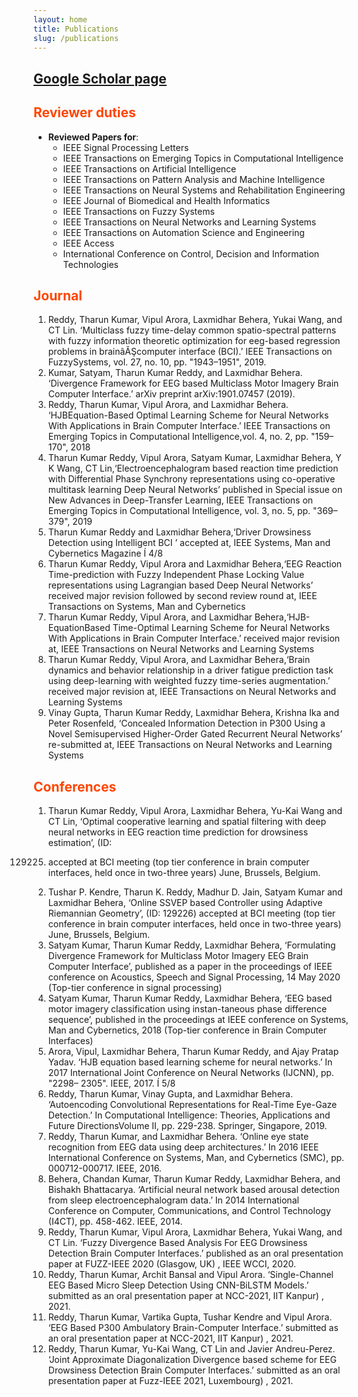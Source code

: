 ```yaml
---
layout: home
title: Publications
slug: /publications
---
```



## [<ins>Google Scholar page</ins>](https://scholar.google.co.uk/citations?user=SC9YYPAAAAAJ&amp;hl=en) 

## <span style="color:orangered">Reviewer duties</span>

* **Reviewed Papers for**:
    * IEEE Signal Processing Letters
    * IEEE Transactions on Emerging Topics in Computational Intelligence
    * IEEE Transactions on Artificial Intelligence
    * IEEE Transactions on Pattern Analysis and Machine Intelligence
    * IEEE Transactions on Neural Systems and Rehabilitation Engineering
    * IEEE Journal of Biomedical and Health Informatics
    * IEEE Transactions on Fuzzy Systems
    * IEEE Transactions on Neural Networks and Learning Systems
    * IEEE Transactions on Automation Science and Engineering
    * IEEE Access
    * International Conference on Control, Decision and Information Technologies


## <span style="color: orangered">Journal</span>

1. Reddy, Tharun Kumar, Vipul Arora, Laxmidhar Behera, Yukai Wang, and
CT Lin. ‘Multiclass fuzzy time-delay common spatio-spectral patterns with
fuzzy information theoretic optimization for eeg-based regression problems in
brainâĂŞcomputer interface (BCI).’ IEEE Transactions on FuzzySystems,
vol. 27, no. 10, pp. "1943–1951", 2019.
2. Kumar, Satyam, Tharun Kumar Reddy, and Laxmidhar Behera. ‘Divergence
Framework for EEG based Multiclass Motor Imagery Brain Computer Interface.’
arXiv preprint arXiv:1901.07457 (2019).
3. Reddy, Tharun Kumar, Vipul Arora, and Laxmidhar Behera. ‘HJBEquation-Based Optimal Learning Scheme for Neural Networks With Applications in Brain Computer Interface.’ IEEE Transactions on Emerging
Topics in Computational Intelligence,vol. 4, no. 2, pp. "159–170",
2018
4. Tharun Kumar Reddy, Vipul Arora, Satyam Kumar, Laxmidhar Behera,
Y K Wang, CT Lin,‘Electroencephalogram based reaction time prediction with
Differential Phase Synchrony representations using co-operative multitask learning Deep Neural Networks’ published in Special issue on New Advances in
Deep-Transfer Learning, IEEE Transactions on Emerging Topics in
Computational Intelligence, vol. 3, no. 5, pp. "369–379", 2019
5. Tharun Kumar Reddy and Laxmidhar Behera,‘Driver Drowsiness Detection
using Intelligent BCI ’ accepted at, IEEE Systems, Man and Cybernetics
Magazine
Í 4/8
6. Tharun Kumar Reddy, Vipul Arora and Laxmidhar Behera,‘EEG Reaction
Time-prediction with Fuzzy Independent Phase Locking Value representations
using Lagrangian based Deep Neural Networks’ received major revision followed
by second review round at, IEEE Transactions on Systems, Man and
Cybernetics
7. Tharun Kumar Reddy, Vipul Arora, and Laxmidhar Behera,‘HJB-EquationBased Time-Optimal Learning Scheme for Neural Networks With Applications
in Brain Computer Interface.’ received major revision at, IEEE Transactions
on Neural Networks and Learning Systems
8. Tharun Kumar Reddy, Vipul Arora, and Laxmidhar Behera,‘Brain dynamics
and behavior relationship in a driver fatigue prediction task using deep-learning
with weighted fuzzy time-series augmentation.’ received major revision at, IEEE
Transactions on Neural Networks and Learning Systems
9. Vinay Gupta, Tharun Kumar Reddy, Laxmidhar Behera, Krishna Ika and
Peter Rosenfeld, ‘Concealed Information Detection in P300 Using a Novel Semisupervised Higher-Order Gated Recurrent Neural Networks’ re-submitted at,
IEEE Transactions on Neural Networks and Learning Systems


## <span style="color:orangered">Conferences</span>
1. Tharun Kumar Reddy, Vipul Arora, Laxmidhar Behera, Yu-Kai Wang and
CT Lin, ‘Optimal cooperative learning and spatial filtering with deep neural
networks in EEG reaction time prediction for drowsiness estimation’, (ID:
129225) accepted at BCI meeting (top tier conference in brain computer
interfaces, held once in two-three years) June, Brussels, Belgium.
2. Tushar P. Kendre, Tharun K. Reddy, Madhur D. Jain, Satyam Kumar and
Laxmidhar Behera, ‘Online SSVEP based Controller using Adaptive Riemannian
Geometry’, (ID: 129226) accepted at BCI meeting (top tier conference in
brain computer interfaces, held once in two-three years) June, Brussels,
Belgium.
3. Satyam Kumar, Tharun Kumar Reddy, Laxmidhar Behera, ‘Formulating
Divergence Framework for Multiclass Motor Imagery EEG Brain Computer
Interface’, published as a paper in the proceedings of IEEE conference on
Acoustics, Speech and Signal Processing, 14 May 2020 (Top-tier conference in signal processing)
4. Satyam Kumar, Tharun Kumar Reddy, Laxmidhar Behera, ‘EEG based
motor imagery classification using instan-taneous phase difference sequence’,
published in the proceedings at IEEE conference on Systems, Man and Cybernetics, 2018 (Top-tier conference in Brain Computer Interfaces)
5. Arora, Vipul, Laxmidhar Behera, Tharun Kumar Reddy, and Ajay Pratap
Yadav. ‘HJB equation based learning scheme for neural networks.’ In 2017 International Joint Conference on Neural Networks (IJCNN), pp. "2298–
2305". IEEE, 2017.
Í 5/8
6. Reddy, Tharun Kumar, Vinay Gupta, and Laxmidhar Behera. ‘Autoencoding
Convolutional Representations for Real-Time Eye-Gaze Detection.’ In Computational Intelligence: Theories, Applications and Future DirectionsVolume II, pp. 229-238. Springer, Singapore, 2019.
7. Reddy, Tharun Kumar, and Laxmidhar Behera. ‘Online eye state recognition
from EEG data using deep architectures.’ In 2016 IEEE International Conference on Systems, Man, and Cybernetics (SMC), pp. 000712-000717.
IEEE, 2016.
8. Behera, Chandan Kumar, Tharun Kumar Reddy, Laxmidhar Behera, and
Bishakh Bhattacarya. ‘Artificial neural network based arousal detection from
sleep electroencephalogram data.’ In 2014 International Conference on Computer,
Communications, and Control Technology (I4CT), pp. 458-462. IEEE, 2014.
9. Reddy, Tharun Kumar, Vipul Arora, Laxmidhar Behera, Yukai Wang, and
CT Lin. ‘Fuzzy Divergence Based Analysis For EEG Drowsiness Detection Brain
Computer Interfaces.’ published as an oral presentation paper at FUZZ-IEEE
2020 (Glasgow, UK) , IEEE WCCI, 2020.
10. Reddy, Tharun Kumar, Archit Bansal and Vipul Arora. ‘Single-Channel
EEG Based Micro Sleep Detection Using CNN-BiLSTM Models.’ submitted as
an oral presentation paper at NCC-2021, IIT Kanpur) , 2021.
11. Reddy, Tharun Kumar, Vartika Gupta, Tushar Kendre and Vipul Arora.
‘EEG Based P300 Ambulatory Brain-Computer Interface.’ submitted as an oral
presentation paper at NCC-2021, IIT Kanpur) , 2021.
12. Reddy, Tharun Kumar, Yu-Kai Wang, CT Lin and Javier Andreu-Perez.
‘Joint Approximate Diagonalization Divergence based scheme for EEG Drowsiness Detection Brain Computer Interfaces.’ submitted as an oral presentation
paper at Fuzz-IEEE 2021, Luxembourg) , 2021.
